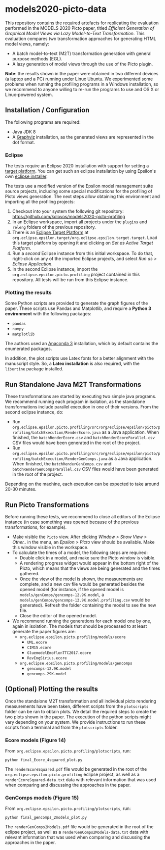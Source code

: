 # models2020-picto-data

This repository contains the required artefacts for replicating the evaluation performed in the MODELS 2020 Picto paper, titled *Efficient Generation of Graphical Model Views via Lazy Model-to-Text Transformation*. This evaluation compares two transformation approaches for generating HTML model views, namely:

- A batch model-to-text (M2T) transformation generation with general purpose methods (EGL).
- A lazy generation of model views through the use of the Picto plugin.

**Note**: the results shown in the paper were obtained in two different devices (a laptop and a PC) running under Linux Ubuntu. We experimented some problems when running the profiling programs in a Windows installation, so we recommend to anyone willing to re-run the programs to use and OS X or Linux-powered system.

## Installation / Configuration

The following programs are required:

- Java JDK 8
- A [Graphviz](https://www.graphviz.org/download/) installation, as the generated views are represented in the dot format.

### Eclipse

The tests require an Eclipse 2020 installation with support for setting a [target platform](https://www.vogella.com/tutorials/EclipseTargetPlatform/article.html). You can get such an eclipse installation by using Epsilon's own [eclipse installer](https://www.eclipse.org/epsilon/download/).

The tests use a modified version of the Epsilon model management suite source projects, including some special modifications for the profiling of Picto views generation. The next steps allow obtaining this environment and importing all the profiling projects:

1. Checkout into your system the following git repository: https://github.com/kolovos/models2020-picto-profiling
2. In an Eclipse workspace, import all projects under the `plugins` and `releng` folders of the previous repository.
3. There is an [Eclipse Target Platform](https://www.vogella.com/tutorials/EclipseTargetPlatform/article.html) at `org.eclipse.epsilon.target/org.eclipse.epsilon.target.target`. Load this target platform by opening it and clicking on *Set as Active Target Platform*.
4. Run a *second* Eclipse instance from this initial workspace. To do that, right-click on any of the imported Eclipse projects, and select *Run as > Eclipse Application*.
5. In the second Eclipse instance, import the `org.eclipse.epsilon.picto.profiling` project contained in this repository. All tests will be run from this Eclipse instance.

### Plotting the results

Some Python scripts are provided to generate the graph figures of the paper. These scripts use Pandas and Matplotlib, and require a **Python 3 environment** with the following packages:

- `pandas`
- `numpy`
- `matplotlib`

The authors used an [Anaconda 3]() installation, which by default contains the enumerated packages.

In addition, the plot scripts use Latex fonts for a better alignment with the manuscript style. So, a **Latex installation** is also required, with the `libertine` package installed.

## Run Standalone Java M2T Transformations

These transformations are started by executing two simple java programs. We recommend running each program in isolation, as the standalone transformations include parallel execution in one of their versions. From the second eclipse instance, do:

- Run `org.eclipse.epsilon.picto.profiling/src/org/eclipse/epsilon/picto/profiling/batchExecution/RenderEcore.java` as a Java application. When finished, the `batchRenderEcore.csv` and `batchRenderEcoreParallel.csv` CSV files would have been generated in the root of the project.
- Run `org.eclipse.epsilon.picto.profiling/src/org/eclipse/epsilon/picto/profiling/batchExecution/RenderGenComps.java` as a Java application. When finished, the `batchRenderGenComps.csv` and `batchRenderGenCompsParallel.csv` CSV files would have been generated in the root of the project.

Depending on the machine, each execution can be expected to take around 20-30 minutes.

## Run Picto Transformations

Before running these tests, we recommend to close all editors of the Eclipse instance (in case something was opened because of the previous transformations, for example).

- Make visible the `Picto` view. After clicking *Window > Show View > Other..* in the menu, an *Epsilon > Picto* view should be available. Make this window visible in the workspace.
- To calculate the times of a model, the following steps are required:
  - Double click in a model, and make sure the Picto window is visible.
  - A rendering progress widget would appear in the bottom right of the Picto, which means that the views are being generated and the times gathered.
  - Once the view of the model is shown, the measurements are complete, and a new csv file would be generated besides the opened model (for instance, if the opened model is `models/genComps/gencomps-12.9K.model`, a `models/genComps/gencomps-12.9K.model.profiling.csv` would be generated). Refresh the folder containing the model to see the new file.
  - Close the editor of the opened model.
- We recommend running the generations for each model one by one, again in isolation. The models that should be processed to at least generate the paper figures are:
  - `org.eclipse.epsilon.picto.profiling/models/ecore`
    - `UML.ecore`
    - `CIM15.ecore`
    - `GluemodelEmoflonTTC2017.ecore`
    - `RevEngSirius.ecore`
  - `org.eclipse.epsilon.picto.profiling/models/gencomps`
    - `gencomps-12.9K.model`
    - `gencomps-29K.model`

## (Optional) Plotting the results

Once the standalone M2T transformation and all individual picto rendering measurements have been taken, different scripts from the `plotscripts` folder can be ran to obtain plots. We detail the required steps to create the two plots shown in the paper. The execution of the python scripts might vary depending on your system. We provide instructions to run these scripts from a terminal and from the `plotscripts` folder.

### Ecore models (Figure 14)

From `org.eclipse.epsilon.picto.profiling/plotscripts`, run:

`python final_Ecore_4squared_plot.py`

The `renderEcoreSquared.pdf` file would be generated in the root of the `org.eclipse.epsilon.picto.profiling` eclipse project, as well as a `renderEcoreSquared-data.txt` data with relevant information that was used when comparing and discussing the approaches in the paper.

### GenComps models (Figure 15)

From `org.eclipse.epsilon.picto.profiling/plotscripts`, run:

`python final_gencomps_2models_plot.py`

The `renderGenComps2Models.pdf` file would be generated in the root of the eclipse project, as well as a `renderGenComps2Models-data.txt` data with relevant information that was used when comparing and discussing the approaches in the paper.